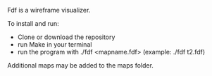 Fdf is a wireframe visualizer.

To install and run:

-   Clone or download the repository
-   run Make in your terminal
-   run the program with ./fdf <mapname.fdf> (example: ./fdf t2.fdf)

Additional maps may be added to the maps folder.
